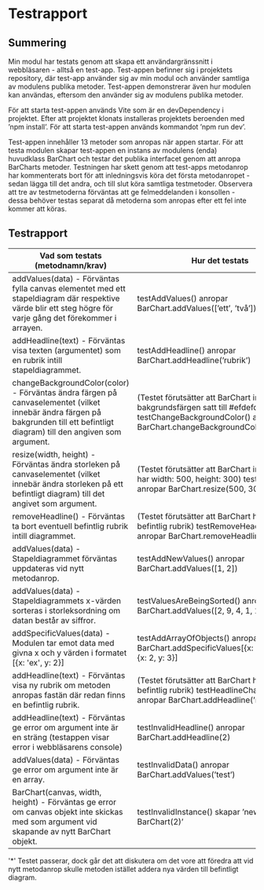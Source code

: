 # Testrapport

## Summering
Min modul har testats genom att skapa ett användargränssnitt i webbläsaren - alltså en test-app. Test-appen befinner sig i projektets repository, där test-app använder sig av min modul och använder samtliga av modulens publika metoder. Test-appen demonstrerar även hur modulen kan användas, eftersom den använder sig av modulens publika metoder.

För att starta test-appen används Vite som är en devDependency i projektet. Efter att projektet klonats installeras projektets beroenden med ’npm install’. För att starta test-appen används kommandot ’npm run dev’.

Test-appen innehåller 13 metoder som anropas när appen startar. För att testa modulen skapar test-appen en instans av modulens (enda) huvudklass BarChart och testar det publika interfacet genom att anropa BarCharts metoder. Testningen har skett genom att test-apps metodanrop har kommenterats bort för att inledningsvis köra det första metodanropet - sedan lägga till det andra, och till slut köra samtliga testmetoder. Observera att tre av testmetoderna förväntas att ge felmeddelanden i konsollen - dessa behöver testas separat då metoderna som anropas efter ett fel inte kommer att köras.

## Testrapport
| **Vad som testats (metodnamn/krav)** | **Hur det testats** | **Testresultat** |
|------|---------|---------|
|addValues(data) - Förväntas fylla canvas elementet med ett stapeldiagram där respektive värde blir ett steg högre för varje gång det förekommer i arrayen.|testAddValues() anropar BarChart.addValues([’ett’, ’två’]).|OK|
|addHeadline(text) - Förväntas visa texten (argumentet) som en rubrik intill stapeldiagrammet.|testAddHeadline() anropar BarChart.addHeadline(’rubrik’)|OK|
|changeBackgroundColor(color) - Förväntas ändra färgen på canvaselementet (vilket innebär ändra färgen på bakgrunden till ett befintligt diagram) till den angiven som argument.|(Testet förutsätter att BarChart inte redan bakgrundsfärgen satt till #efdefd) testChangeBackgroundColor() anropar BarChart.changeBackgroundColor(’#efdefd’)|OK|
|resize(width, height) - Förväntas ändra storleken på canvaselementet (vilket innebär ändra storleken på ett befintligt diagram) till det angivet som argument.|(Testet förutsätter att BarChart inte redan har width: 500, height: 300) testResize() anropar BarChart.resize(500, 300)|OK|
|removeHeadline() - Förväntas ta bort eventuell befintlig rubrik intill diagrammet.|(Testet förutsätter att BarChart har en befintlig rubrik) testRemoveHeadline() anropar BarChart.removeHeadline()|OK|
|addValues(data) - Stapeldiagrammet förväntas uppdateras vid nytt metodanrop.|testAddNewValues() anropar BarChart.addValues([1, 2])|OK*|
|addValues(data) - Stapeldiagrammets x-värden sorteras i storleksordning om datan består av siffror.|testValuesAreBeingSorted() anropar BarChart.addValues([2, 9, 4, 1, 10])|OK|
|addSpecificValues(data) - Modulen tar emot data med givna x och y värden i formatet [{x: 'ex', y: 2}] |testAddArrayOfObjects() anropar BarChart.addSpecificValues[{x: 'ex', y: 2}, {x: 2, y: 3}]|OK|
|addHeadline(text) - Förväntas visa ny rubrik om metoden anropas fastän där redan finns en befintlig rubrik.|(Testet förutsätter att BarChart har en befintlig rubrik) testHeadlineChange() anropar BarChart.addHeadline(’ny rubrik’)|OK|
|addHeadline(text) - Förväntas ge error om argument inte är en sträng (testappen visar error i webbläsarens console)|testInvalidHeadline() anropar BarChart.addHeadline(2)|OK|
|addValues(data) - Förväntas ge error om argument inte är en array.|testInvalidData() anropar BarChart.addValues(’test’)|OK|
|BarChart(canvas, width, height) - Förväntas ge error om canvas objekt inte skickas med som argument vid skapande av nytt BarChart objekt.|testInvalidInstance() skapar ’new BarChart(2)’|OK|

'*' Testet passerar, dock går det att diskutera om det vore att föredra att vid nytt metodanrop skulle metoden istället addera nya värden till befintligt diagram.